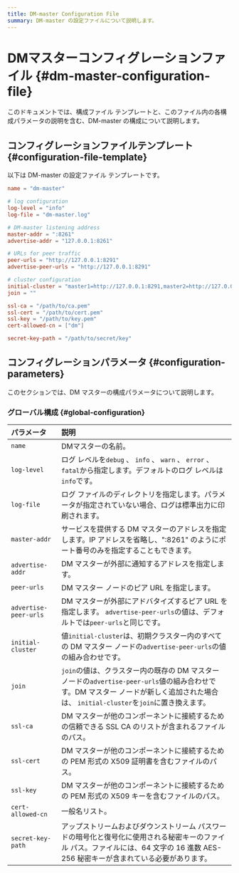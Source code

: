 ```yaml
---
title: DM-master Configuration File
summary: DM-master の設定ファイルについて説明します。
---
```


# DMマスターコンフィグレーションファイル {#dm-master-configuration-file}

このドキュメントでは、構成ファイル テンプレートと、このファイル内の各構成パラメータの説明を含む、DM-master の構成について説明します。

## コンフィグレーションファイルテンプレート {#configuration-file-template}

以下は DM-master の設定ファイル テンプレートです。

```toml
name = "dm-master"

# log configuration
log-level = "info"
log-file = "dm-master.log"

# DM-master listening address
master-addr = ":8261"
advertise-addr = "127.0.0.1:8261"

# URLs for peer traffic
peer-urls = "http://127.0.0.1:8291"
advertise-peer-urls = "http://127.0.0.1:8291"

# cluster configuration
initial-cluster = "master1=http://127.0.0.1:8291,master2=http://127.0.0.1:8292,master3=http://127.0.0.1:8293"
join = ""

ssl-ca = "/path/to/ca.pem"
ssl-cert = "/path/to/cert.pem"
ssl-key = "/path/to/key.pem"
cert-allowed-cn = ["dm"]

secret-key-path = "/path/to/secret/key"
```

## コンフィグレーションパラメータ {#configuration-parameters}

このセクションでは、DM マスターの構成パラメータについて説明します。

### グローバル構成 {#global-configuration}

| パラメータ                 | 説明                                                                                                                        |
| :-------------------- | :------------------------------------------------------------------------------------------------------------------------ |
| `name`                | DMマスターの名前。                                                                                                                |
| `log-level`           | ログ レベルを`debug` 、 `info` 、 `warn` 、 `error` 、 `fatal`から指定します。デフォルトのログ レベルは`info`です。                                        |
| `log-file`            | ログ ファイルのディレクトリを指定します。パラメータが指定されていない場合、ログは標準出力に印刷されます。                                                                     |
| `master-addr`         | サービスを提供する DM マスターのアドレスを指定します。IP アドレスを省略し、&quot;:8261&quot; のようにポート番号のみを指定することもできます。                                       |
| `advertise-addr`      | DM マスターが外部に通知するアドレスを指定します。                                                                                                |
| `peer-urls`           | DM マスター ノードのピア URL を指定します。                                                                                                |
| `advertise-peer-urls` | DM マスターが外部にアドバタイズするピア URL を指定します。 `advertise-peer-urls`の値は、デフォルトでは`peer-urls`と同じです。                                       |
| `initial-cluster`     | 値`initial-cluster`は、初期クラスター内のすべての DM マスター ノードの`advertise-peer-urls`の値の組み合わせです。                                            |
| `join`                | `join`の値は、クラスター内の既存の DM マスター ノードの`advertise-peer-urls`値の組み合わせです。DM マスター ノードが新しく追加された場合は、 `initial-cluster`を`join`に置き換えます。 |
| `ssl-ca`              | DM マスターが他のコンポーネントに接続するための信頼できる SSL CA のリストが含まれるファイルのパス。                                                                   |
| `ssl-cert`            | DM マスターが他のコンポーネントに接続するための PEM 形式の X509 証明書を含むファイルのパス。                                                                     |
| `ssl-key`             | DM マスターが他のコンポーネントに接続するための PEM 形式の X509 キーを含むファイルのパス。                                                                      |
| `cert-allowed-cn`     | 一般名リスト。                                                                                                                   |
| `secret-key-path`     | アップストリームおよびダウンストリーム パスワードの暗号化と復号化に使用される秘密キーのファイル パス。ファイルには、64 文字の 16 進数 AES-256 秘密キーが含まれている必要があります。                       |
